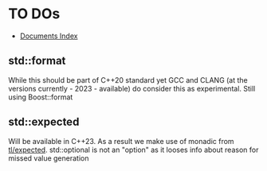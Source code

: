 # TO DOs
- [Documents Index](README.md)

## std::format
While this should be part of C++20 standard yet GCC and CLANG (at the versions currently - 2023 - available) do consider
this as experimental. Still using Boost::format
## std::expected
Will be available in C++23. As a result we make use of monadic from [tl/expected](https://github.com/TartanLlama/expected).
std::optional is not an "option" as it looses info about reason for missed value generation